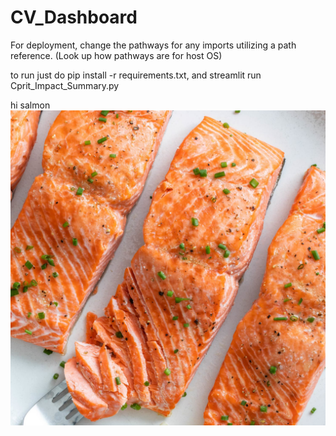 # CV_Dashboard



For deployment, change the pathways for any imports utilizing a path reference. (Look up how pathways are for host OS)

to run just do pip install -r requirements.txt, and streamlit run Cprit_Impact_Summary.py

hi salmon 
![salmon](salmon.jpeg "haha")
